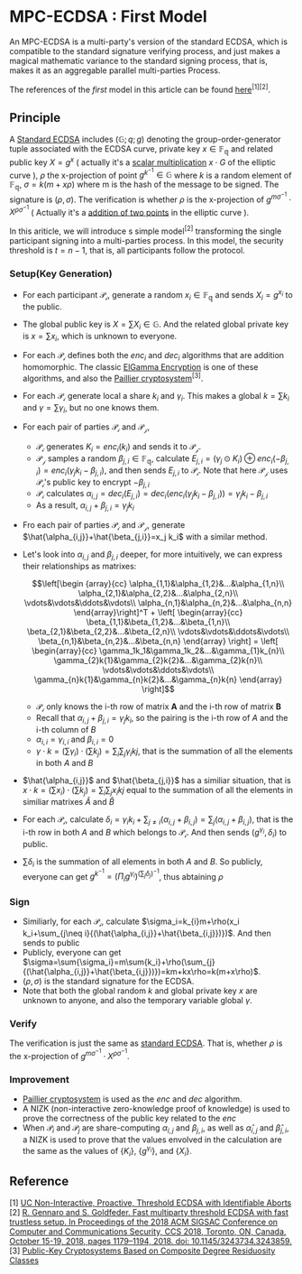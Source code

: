 # MPC-ECDSA : First Model
An MPC-ECDSA is a multi-party's version of the standard ECDSA, which is compatible to the standard signature verifying process, and just makes a magical mathematic variance to the standard signing process, that is, makes it as an aggregable parallel multi-parties Process.  

The references of the *first* model in this article can be found [here](#reference)<sup>[1][2]</sup>.  

## Principle
A [Standard ECDSA](https://en.wikipedia.org/wiki/Elliptic_Curve_Digital_Signature_Algorithm) includes $(\mathbb{G}; q; g)$ denoting the group-order-generator tuple associated with the ECDSA curve, private key $x\in \mathbb{F_{q}}$ and related public key $X=g^{x}$ ( actually it's a [scalar multiplication](../zk/Elliptic.md#scalar-multiplication) $x\cdot G$ of the elliptic curve ), $\rho$ the x-projection of point $g^{k^{-1}}\in\mathbb{G}$ where $k$ is a random element of $\mathbb{F_{q}}$, $\sigma=k(m+x\rho)$ where m is the hash of the message to be signed. The signature is $(\rho,\sigma)$. The verification is whether $\rho$ is the x-projection of $g^{m\sigma^{-1}}\cdot X^{\rho\sigma^{-1}}$ ( Actually it's a [addition of two points](../zk/Elliptic.md#addition) in the elliptic curve ).  

In this ariticle, we will introduce s simple model<sup>[2]</sup> transforming the single participant signing into a multi-parties process. In this model, the security threshold is $t=n-1$, that is, all participants follow the protocol.

### Setup(Key Generation)
* For each participant $\mathcal{P_i}$, generate a random $x_i\in\mathbb{F_{q}}$ and sends $X_i=g^{x_i}$ to the public.  
* The global public key is $X=\sum{X_i}\in\mathbb{G}$. And the related global private key is $x=\sum{x_i}$, which is unknown to everyone.  
* For each $\mathcal{P_i}$ defines both the $enc_i$ and $dec_i$ algorithms that are addition homomorphic. The classic [ElGamma Encryption](https://en.wikipedia.org/wiki/Elliptic_Curve_Digital_Signature_Algorithm) is one of these algorithms, and also the [Paillier cryptosystem](https://en.wikipedia.org/wiki/Paillier_cryptosystem)<sup>[3]</sup>.  
* For each $\mathcal{P_i}$ generate local a share $k_i$ and $\gamma_i$. This makes a global $k=\sum{k_i}$ and $\gamma=\sum{\gamma_i}$, but no one knows them.  
* For each pair of parties $\mathcal{P_i}$ and $\mathcal{P_j}$,  
    * $\mathcal{P_i}$ generates $K_i=enc_i(k_i)$ and sends it to $\mathcal{P_j}$.  
    * $\mathcal{P_j}$ samples a random $\beta_{j,i}\in\mathbb{F_q}$, calculate $E_{j,i}=(\gamma_j\odot K_i)\oplus enc_i(-\beta_{j,i})=enc_i(\gamma_j k_i - \beta_{j,i})$, and then sends $E_{j,i}$ to $\mathcal{P_i}$. Note that here $\mathcal{P_j}$ uses $\mathcal{P_i}$'s public key to encrypt $-\beta_{j,i}$
    * $\mathcal{P_i}$ calculates $\alpha_{i,j}=dec_i(E_{j,i})=dec_i(enc_i(\gamma_j k_i - \beta_{j,i}))=\gamma_j k_i - \beta_{j,i}$
    * As a result,  $\alpha_{i,j}+\beta_{j,i}=\gamma_j k_i$
* Fro each pair of parties $\mathcal{P_i}$ and $\mathcal{P_j}$, generate $\hat{\alpha_{i,j}}+\hat{\beta_{j,i}}=x_j k_i$ with a similar method.  
* Let's look into $\alpha_{i,j}$ and $\beta_{j,i}$ deeper, for more intuitively, we can express their relationships as matrixes:
    
    $$\left[\begin {array}{cc}
    \alpha_{1,1}&\alpha_{1,2}&...&\alpha_{1,n}\\
    \alpha_{2,1}&\alpha_{2,2}&...&\alpha_{2,n}\\
    \vdots&\vdots&\ddots&\vdots\\
    \alpha_{n,1}&\alpha_{n,2}&...&\alpha_{n,n}
    \end{array}\right]^T + \left[
    \begin{array}{cc}
    \beta_{1,1}&\beta_{1,2}&...&\beta_{1,n}\\
    \beta_{2,1}&\beta_{2,2}&...&\beta_{2,n}\\
    \vdots&\vdots&\ddots&\vdots\\
    \beta_{n,1}&\beta_{n,2}&...&\beta_{n,n}
    \end{array}
    \right] = \left[
    \begin{array}{cc}
    \gamma_1k_1&\gamma_1k_2&...&\gamma_{1}k_{n}\\
    \gamma_{2}k{1}&\gamma_{2}k{2}&...&\gamma_{2}k{n}\\
    \vdots&\vdots&\ddots&\vdots\\
    \gamma_{n}k{1}&\gamma_{n}k{2}&...&\gamma_{n}k{n}
    \end{array}
    \right]$$

    * $\mathcal{P_i}$ only knows the i-th row of matrix $\mathbf{A}$ and the i-th row of matrix $\mathbf{B}$
    * Recall that $\alpha_{i,j}+\beta_{j,i}=\gamma_j k_i$, so the pairing is the i-th row of $A$ and the i-th column of $B$
    * $\alpha_{i,i}=\gamma_{i,i}$ and $\beta_{i,i}=0$
    * $\gamma\cdot k=(\sum{\gamma_i})\cdot(\sum{k_j})=\sum_{i}\sum_{j}{\gamma_{i}k{j}}$, that is the summation of all the elements in both $A$ and $B$
* $\hat{\alpha_{i,j}}$ and $\hat{\beta_{j,i}}$ has a similiar situation, that is $x\cdot k=(\sum{x_i})\cdot(\sum{k_j})=\sum_{i}\sum_{j}{x_{i}k{j}}$ equal to the summation of all the elements in similiar matrixes $\hat{A}$ and $\hat{B}$
* For each $\mathcal{P_i}$, calculate $\delta_{i}=\gamma_{i}k_i+\sum_{j\neq i}{(\alpha_{i,j}+\beta_{i,j})}=\sum_j{(\alpha_{i,j}+\beta_{i,j})}$, that is the i-th row in both $A$ and $B$ which belongs to $\mathcal{P_i}$. And then sends $(g^{\gamma_{i}},\delta_{i})$ to public. 
* $\sum{\delta_i}$ is the summation of all elements in both $A$ and $B$. So publicly, everyone can get $g^{k^{-1}}=(\Pi_{i}{g^{\gamma_{i}}})^{(\sum_{j}{\delta_j})^{-1}}$, thus abtaining $\rho$  

### Sign
* Similiarly, for each $\mathcal{P_i}$, calculate $\sigma_i=k_{i}m+\rho(x_i k_i+\sum_{j\neq i}{(\hat{\alpha_{i,j}}+\hat{\beta_{i,j}})})$. And then sends to public
* Publicly, everyone can get $\sigma=\sum{\sigma_i}=m\sum{k_i}+\rho(\sum_{j}{(\hat{\alpha_{i,j}}+\hat{\beta_{i,j}})})=km+kx\rho=k(m+x\rho)$. 
* $(\rho,\sigma)$ is the standard signature for the ECDSA.
* Note that both the global random $k$ and global private key $x$ are unknown to anyone, and also the temporary variable global $\gamma$.  

### Verify
The verification is just the same as [standard ECDSA](https://en.wikipedia.org/wiki/Elliptic_Curve_Digital_Signature_Algorithm). That is, whether $\rho$ is the x-projection of $g^{m\sigma^{-1}}\cdot X^{\rho\sigma^{-1}}$.

### Improvement
* [Paillier cryptosystem](https://en.wikipedia.org/wiki/Paillier_cryptosystem) is used as the $enc$ and $dec$ algorithm.
* A NIZK (non-interactive zero-knowledge proof of knowledge) is used to prove the correctness of the public key related to the $enc$
* When $\mathcal{P}_i$ and $\mathcal{P}_j$ are share-computing $\alpha_{i,j}$ and $\beta_{j, i}$, as well as $\hat\alpha_{i,j}$ and $\hat\beta_{j, i}$, a NIZK is used to prove that the values envolved in the calculation are the same as the values of $\{K_i\}$, $\{g^{\gamma_i}\}$, and $\{X_i\}$.


## Reference
[1] [UC Non-Interactive, Proactive, Threshold ECDSA with Identifiable Aborts](https://eprint.iacr.org/2021/060.pdf)  
[2] [R. Gennaro and S. Goldfeder. Fast multiparty threshold ECDSA with fast trustless setup. In Proceedings of the 2018 ACM SIGSAC Conference on Computer and Communications Security, CCS 2018, Toronto, ON, Canada, October 15-19, 2018, pages 1179–1194, 2018. doi: 10.1145/3243734.3243859.](https://doi.org/10.1145/3243734.3243859)  
[3] [Public-Key Cryptosystems Based on Composite Degree Residuosity Classes](https://link.springer.com/content/pdf/10.1007%2F3-540-48910-X_16.pdf)  
